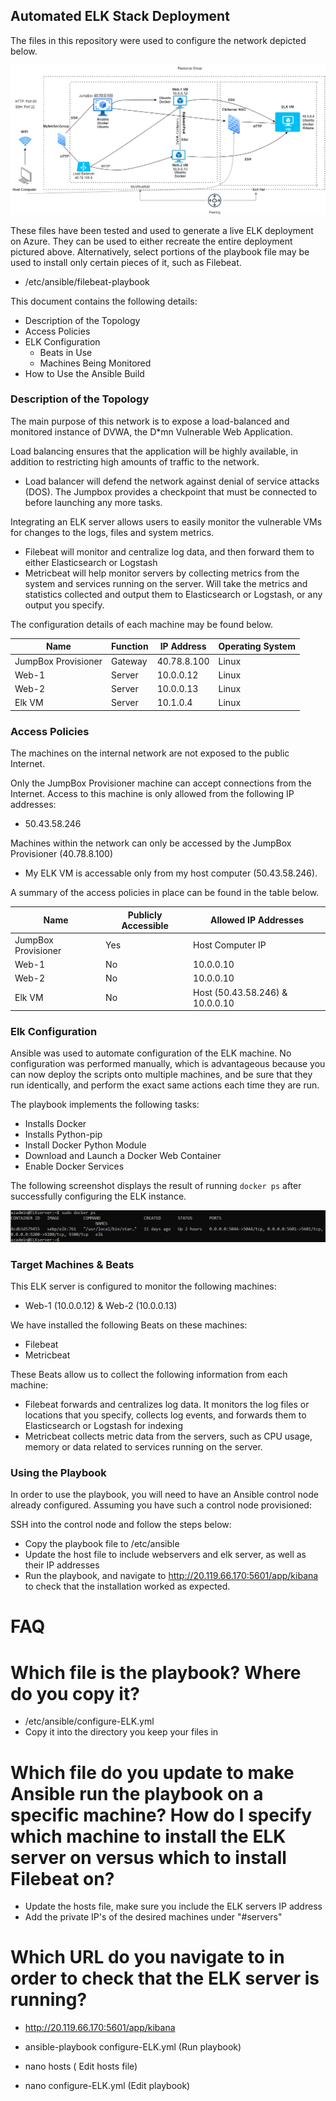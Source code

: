 ## Automated ELK Stack Deployment

The files in this repository were used to configure the network depicted below.

![Alt text](https://github.com/CyberTarek/Security/blob/main/Diagrams/Network-Diagram.drawio.png)

These files have been tested and used to generate a live ELK deployment on Azure. They can be used to either recreate the entire deployment pictured above. Alternatively, select portions of the playbook file may be used to install only certain pieces of it, such as Filebeat.

  - /etc/ansible/filebeat-playbook

This document contains the following details:
- Description of the Topology
- Access Policies
- ELK Configuration
  - Beats in Use
  - Machines Being Monitored
- How to Use the Ansible Build


### Description of the Topology

The main purpose of this network is to expose a load-balanced and monitored instance of DVWA, the D*mn Vulnerable Web Application.

Load balancing ensures that the application will be highly available, in addition to restricting high amounts of traffic to the network.
- Load balancer will defend the network against denial of service attacks (DOS). The Jumpbox provides a checkpoint that must be connected to before launching any more tasks. 

Integrating an ELK server allows users to easily monitor the vulnerable VMs for changes to the logs, files and system metrics.
- Filebeat will monitor and centralize log data, and then forward them to either Elasticsearch or Logstash
- Metricbeat will help monitor servers by collecting metrics from the system and services running on the server. Will take the metrics and statistics collected and output them to Elasticsearch or Logstash, or any output you specify.

The configuration details of each machine may be found below.

| Name                | Function | IP Address  | Operating System |
|---------------------|----------|-------------|------------------|
| JumpBox Provisioner | Gateway  | 40.78.8.100 | Linux            |
| Web-1               | Server   | 10.0.0.12   | Linux            |
| Web-2               | Server   | 10.0.0.13   | Linux            |
| Elk VM              | Server   | 10.1.0.4    | Linux            |

### Access Policies

The machines on the internal network are not exposed to the public Internet. 

Only the JumpBox Provisioner machine can accept connections from the Internet. Access to this machine is only allowed from the following IP addresses:
- 50.43.58.246

Machines within the network can only be accessed by the JumpBox Provisioner (40.78.8.100)
- My ELK VM is accessable only from my host computer (50.43.58.246).

A summary of the access policies in place can be found in the table below.

| Name                | Publicly Accessible | Allowed IP Addresses            |
|---------------------|---------------------|---------------------------------|
| JumpBox Provisioner | Yes                 | Host Computer IP                |
| Web-1               | No                  | 10.0.0.10                       |
| Web-2               | No                  | 10.0.0.10                       |
| Elk VM              | No                  | Host (50.43.58.246) & 10.0.0.10 |


### Elk Configuration

Ansible was used to automate configuration of the ELK machine. No configuration was performed manually, which is advantageous because you can now deploy the scripts onto multiple machines, and be sure that they run identically, and perform the exact same actions each time they are run.

The playbook implements the following tasks:
- Installs Docker
- Installs Python-pip
- Install Docker Python Module
- Download and Launch a Docker Web Container
- Enable Docker Services

The following screenshot displays the result of running `docker ps` after successfully configuring the ELK instance.

![Alt text](https://github.com/CyberTarek/Security/blob/main/Linux/docker%20ps%20ELK.PNG)

### Target Machines & Beats

This ELK server is configured to monitor the following machines:
- Web-1 (10.0.0.12) & Web-2 (10.0.0.13)

We have installed the following Beats on these machines:
- Filebeat
- Metricbeat

These Beats allow us to collect the following information from each machine:
- Filebeat forwards and centralizes log data. It monitors the log files or locations that you specify, collects log events, and forwards them to Elasticsearch or Logstash for indexing
- Metricbeat collects metric data from the servers, such as CPU usage, memory or data related to services running on the server.

### Using the Playbook
In order to use the playbook, you will need to have an Ansible control node already configured. Assuming you have such a control node provisioned: 

SSH into the control node and follow the steps below:
- Copy the playbook file to /etc/ansible
- Update the host file to include webservers and elk server, as well as their IP addresses
- Run the playbook, and navigate to http://20.119.66.170:5601/app/kibana to check that the installation worked as expected.

# FAQ

# Which file is the playbook? Where do you copy it?
- /etc/ansible/configure-ELK.yml
- Copy it into the directory you keep your files in
# Which file do you update to make Ansible run the playbook on a specific machine? How do I specify which machine to install the ELK server on versus which to install Filebeat on?
- Update the hosts file, make sure you include the ELK servers IP address
- Add the private IP's of the desired machines under "#servers"

# Which URL do you navigate to in order to check that the ELK server is running?
- http://20.119.66.170:5601/app/kibana

- ansible-playbook configure-ELK.yml  (Run playbook)
- nano hosts                          ( Edit hosts file)
- nano configure-ELK.yml              (Edit playbook) 
